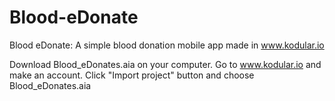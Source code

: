 # Blood-eDonate
Blood eDonate: A simple blood donation mobile app made in www.kodular.io

Download Blood_eDonates.aia on your computer.
Go to www.kodular.io and make an account. Click "Import project" button and choose Blood_eDonates.aia
